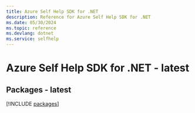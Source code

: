 ```yaml
---
title: Azure Self Help SDK for .NET
description: Reference for Azure Self Help SDK for .NET
ms.date: 05/30/2024
ms.topic: reference
ms.devlang: dotnet
ms.service: selfhelp
---
```

# Azure Self Help SDK for .NET - latest
## Packages - latest
[!INCLUDE [packages](self-help-index.md)]